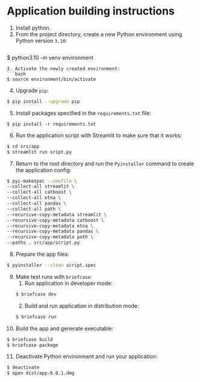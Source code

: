 # Application building instructions
1. Install python.
2. From the project directory, create a new Python environment using Python version `3.10`:
	```bash
$ python3.10 -m venv environment
```
3. Activate the newly created environment:
```bash
$ source environment/bin/activate
```
4. Upgrade `pip`:
```bash
$ pip install --upgrade pip
```
5. Install packages specified in the `requirements.txt` file:
```
$ pip install -r requirements.txt
```
6. Run the application script with Streamlit to make sure that it works:
```bash
$ cd srs/app
$ streamlit run sript.py
```
7. Return to the root directory and run the `Pyinstaller` command to create the application config:
```bash
$ pyi-makespec --onefile \
--collect-all streamlit \
--collect-all catboost \
--collect-all etna \
--collect-all pandas \
--collect-all path \
--recursive-copy-metadata streamlit \
--recursive-copy-metadata catboost \
--recursive-copy-metadata etna \
--recursive-copy-metadata pandas \
--recursive-copy-metadata path \
--paths . src/app/script.py
```
8. Prepare the app files:
```bash
$ pyinstaller --clean script.spec
```
9. Make test runs with `briefcase`:
	1. Run application in developer mode:
	```bash
	$ briefcase dev
	```
	2. Build and run application in distribution mode:
	```bash
	$ briefcase run
	```
10. Build the app and generate executable:
```bash
$ briefcase build
$ briefcase package
```
11. Deactivate Python environment and run your application:
```bash
$ deactivate
$ open dist/app-0.0.1.dmg
```